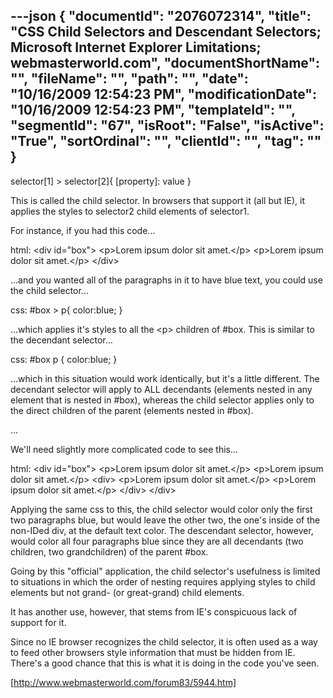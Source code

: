 ---json
{
  "documentId": "2076072314",
  "title": "CSS Child Selectors and Descendant Selectors; Microsoft Internet Explorer Limitations; webmasterworld.com",
  "documentShortName": "",
  "fileName": "",
  "path": "",
  "date": "10/16/2009 12:54:23 PM",
  "modificationDate": "10/16/2009 12:54:23 PM",
  "templateId": "",
  "segmentId": "67",
  "isRoot": "False",
  "isActive": "True",
  "sortOrdinal": "",
  "clientId": "",
  "tag": ""
}
---

selector[1] &gt; selector[2]{
[property]: value
}

This is called the child selector. In browsers that support it (all but IE), it applies the styles to selector2 child elements of selector1.

For instance, if you had this code...

html:
&lt;div id=&quot;box&quot;&gt;
&lt;p&gt;Lorem ipsum dolor sit amet.&lt;/p&gt;
&lt;p&gt;Lorem ipsum dolor sit amet.&lt;/p&gt;
&lt;/div&gt;

…and you wanted all of the paragraphs in it to have blue text, you could use the child selector...

css:
#box &gt; p{
color:blue;
}

…which applies it's styles to all the &lt;p&gt; children of #box. This is similar to the decendant selector...

css:
#box p {
color:blue;
}

…which in this situation would work identically, but it's a little different. The decendant selector will apply to ALL decendants (elements nested in any element that is nested in #box), whereas the child selector applies only to the direct children of the parent (elements nested in #box).

…

We'll need slightly more complicated code to see this...

html:
&lt;div id=&quot;box&quot;&gt;
&lt;p&gt;Lorem ipsum dolor sit amet.&lt;/p&gt;
&lt;p&gt;Lorem ipsum dolor sit amet.&lt;/p&gt;
&lt;div&gt;
&lt;p&gt;Lorem ipsum dolor sit amet.&lt;/p&gt;
&lt;p&gt;Lorem ipsum dolor sit amet.&lt;/p&gt;
&lt;/div&gt;
&lt;/div&gt;

Applying the same css to this, the child selector would color only the first two paragraphs blue, but would leave the other two, the one's inside of the non-IDed div, at the default text color. The descendant selector, however, would color all four paragraphs blue since they are all decendants (two children, two grandchildren) of the parent #box.

Going by this &quot;official&quot; application, the child selector's usefulness is limited to situations in which the order of nesting requires applying styles to child elements but not grand- (or great-grand) child elements.

It has another use, however, that stems from IE's conspicuous lack of support for it.

Since no IE browser recognizes the child selector, it is often used as a way to feed other browsers style information that must be hidden from IE. There's a good chance that this is what it is doing in the code you've seen. 

[http://www.webmasterworld.com/forum83/5944.htm]
